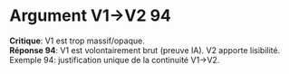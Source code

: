 # Argument V1→V2 94
**Critique**: V1 est trop massif/opaque.  
**Réponse 94**: V1 est volontairement brut (preuve IA). V2 apporte lisibilité.  
Exemple 94: justification unique de la continuité V1→V2.

